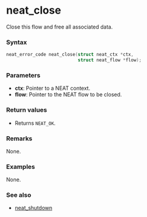 # neat_close

Close this flow and free all associated data.

### Syntax

```c
neat_error_code neat_close(struct neat_ctx *ctx,
                           struct neat_flow *flow);
```

### Parameters

- **ctx**: Pointer to a NEAT context.
- **flow**: Pointer to the NEAT flow to be closed.

### Return values

- Returns `NEAT_OK`.

### Remarks

None.

### Examples

None.

### See also

- [neat_shutdown](neat_shutdown.md)
